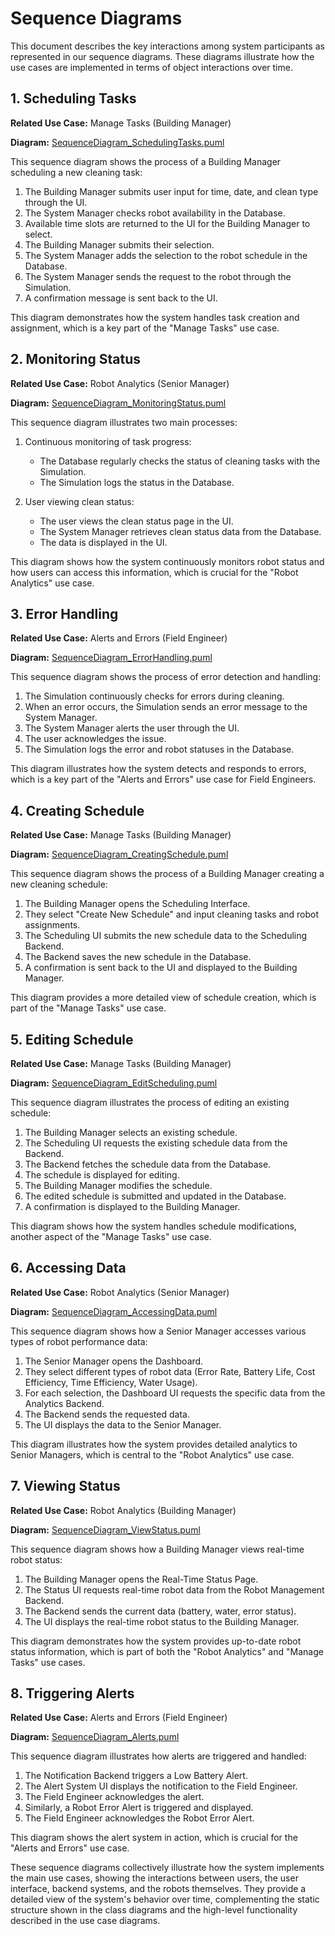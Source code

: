# Sequence Diagrams

This document describes the key interactions among system participants as represented in our sequence diagrams. These diagrams illustrate how the use cases are implemented in terms of object interactions over time.

## 1. Scheduling Tasks

**Related Use Case:** Manage Tasks (Building Manager)

**Diagram:** [SequenceDiagram_SchedulingTasks.puml](SequenceDiagrams/SequenceDiagram_SchedulingTasks.puml)

This sequence diagram shows the process of a Building Manager scheduling a new cleaning task:

1. The Building Manager submits user input for time, date, and clean type through the UI.
2. The System Manager checks robot availability in the Database.
3. Available time slots are returned to the UI for the Building Manager to select.
4. The Building Manager submits their selection.
5. The System Manager adds the selection to the robot schedule in the Database.
6. The System Manager sends the request to the robot through the Simulation.
7. A confirmation message is sent back to the UI.

This diagram demonstrates how the system handles task creation and assignment, which is a key part of the "Manage Tasks" use case.

## 2. Monitoring Status

**Related Use Case:** Robot Analytics (Senior Manager)

**Diagram:** [SequenceDiagram_MonitoringStatus.puml](SequenceDiagrams/SequenceDiagram_MonitoringStatus.puml)

This sequence diagram illustrates two main processes:

1. Continuous monitoring of task progress:
   - The Database regularly checks the status of cleaning tasks with the Simulation.
   - The Simulation logs the status in the Database.

2. User viewing clean status:
   - The user views the clean status page in the UI.
   - The System Manager retrieves clean status data from the Database.
   - The data is displayed in the UI.

This diagram shows how the system continuously monitors robot status and how users can access this information, which is crucial for the "Robot Analytics" use case.

## 3. Error Handling

**Related Use Case:** Alerts and Errors (Field Engineer)

**Diagram:** [SequenceDiagram_ErrorHandling.puml](SequenceDiagrams/SequenceDiagram_ErrorHandling.puml)

This sequence diagram shows the process of error detection and handling:

1. The Simulation continuously checks for errors during cleaning.
2. When an error occurs, the Simulation sends an error message to the System Manager.
3. The System Manager alerts the user through the UI.
4. The user acknowledges the issue.
5. The Simulation logs the error and robot statuses in the Database.

This diagram illustrates how the system detects and responds to errors, which is a key part of the "Alerts and Errors" use case for Field Engineers.

## 4. Creating Schedule

**Related Use Case:** Manage Tasks (Building Manager)

**Diagram:** [SequenceDiagram_CreatingSchedule.puml](SequenceDiagrams/SequenceDiagram_CreatingSchedule.puml)

This sequence diagram shows the process of a Building Manager creating a new cleaning schedule:

1. The Building Manager opens the Scheduling Interface.
2. They select "Create New Schedule" and input cleaning tasks and robot assignments.
3. The Scheduling UI submits the new schedule data to the Scheduling Backend.
4. The Backend saves the new schedule in the Database.
5. A confirmation is sent back to the UI and displayed to the Building Manager.

This diagram provides a more detailed view of schedule creation, which is part of the "Manage Tasks" use case.

## 5. Editing Schedule

**Related Use Case:** Manage Tasks (Building Manager)

**Diagram:** [SequenceDiagram_EditScheduling.puml](SequenceDiagrams/SequenceDiagram_EditScheduling.puml)

This sequence diagram illustrates the process of editing an existing schedule:

1. The Building Manager selects an existing schedule.
2. The Scheduling UI requests the existing schedule data from the Backend.
3. The Backend fetches the schedule data from the Database.
4. The schedule is displayed for editing.
5. The Building Manager modifies the schedule.
6. The edited schedule is submitted and updated in the Database.
7. A confirmation is displayed to the Building Manager.

This diagram shows how the system handles schedule modifications, another aspect of the "Manage Tasks" use case.

## 6. Accessing Data

**Related Use Case:** Robot Analytics (Senior Manager)

**Diagram:** [SequenceDiagram_AccessingData.puml](SequenceDiagrams/SequenceDiagram_AccessingData.puml)

This sequence diagram shows how a Senior Manager accesses various types of robot performance data:

1. The Senior Manager opens the Dashboard.
2. They select different types of robot data (Error Rate, Battery Life, Cost Efficiency, Time Efficiency, Water Usage).
3. For each selection, the Dashboard UI requests the specific data from the Analytics Backend.
4. The Backend sends the requested data.
5. The UI displays the data to the Senior Manager.

This diagram illustrates how the system provides detailed analytics to Senior Managers, which is central to the "Robot Analytics" use case.

## 7. Viewing Status

**Related Use Case:** Robot Analytics (Building Manager)

**Diagram:** [SequenceDiagram_ViewStatus.puml](SequenceDiagrams/SequenceDiagram_ViewStatus.puml)

This sequence diagram shows how a Building Manager views real-time robot status:

1. The Building Manager opens the Real-Time Status Page.
2. The Status UI requests real-time robot data from the Robot Management Backend.
3. The Backend sends the current data (battery, water, error status).
4. The UI displays the real-time robot status to the Building Manager.

This diagram demonstrates how the system provides up-to-date robot status information, which is part of both the "Robot Analytics" and "Manage Tasks" use cases.

## 8. Triggering Alerts

**Related Use Case:** Alerts and Errors (Field Engineer)

**Diagram:** [SequenceDiagram_Alerts.puml](SequenceDiagrams/SequenceDiagram_Alerts.puml)

This sequence diagram illustrates how alerts are triggered and handled:

1. The Notification Backend triggers a Low Battery Alert.
2. The Alert System UI displays the notification to the Field Engineer.
3. The Field Engineer acknowledges the alert.
4. Similarly, a Robot Error Alert is triggered and displayed.
5. The Field Engineer acknowledges the Robot Error Alert.

This diagram shows the alert system in action, which is crucial for the "Alerts and Errors" use case.

These sequence diagrams collectively illustrate how the system implements the main use cases, showing the interactions between users, the user interface, backend systems, and the robots themselves. They provide a detailed view of the system's behavior over time, complementing the static structure shown in the class diagrams and the high-level functionality described in the use case diagrams.
